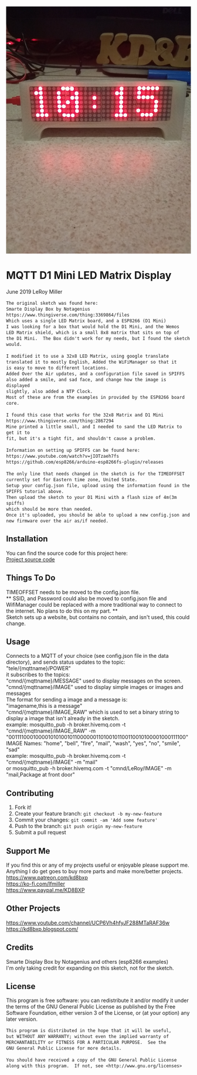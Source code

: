 ![MQTT D1 Mini LED Matrix Display](pictures/1.jpg)

# MQTT D1 Mini LED Matrix Display

June 2019 LeRoy Miller  

    The original sketch was found here:  
    Smarte Display Box by Notagenius  
    https://www.thingiverse.com/thing:3369864/files  
    Which uses a single LED Matrix board, and a ESP8266 (D1 Mini)  
    I was looking for a box that would hold the D1 Mini, and the Wemos  
    LED Matrix shield, which is a small 8x8 matrix that sits on top of  
    the D1 Mini.  The Box didn't work for my needs, but I found the sketch
    would.  
    
    I modified it to use a 32x8 LED Matrix, using google translate  
    translated it to mostly English, Added the WiFiManager so that it  
    is easy to move to different locations.  
    Added Over the Air updates, and a configuration file saved in SPIFFS  
    also added a smile, and sad face, and change how the image is displayed   
    slightly, also added a NTP Clock.   
    Most of these are from the examples in provided by the ESP8266 board core.  
    
    I found this case that works for the 32x8 Matrix and D1 Mini  
    https://www.thingiverse.com/thing:2867294  
    Mine printed a little small, and I needed to sand the LED Matrix to get it to  
    fit, but it's a tight fit, and shouldn't cause a problem.  
    
    Information on setting up SPIFFS can be found here:  
    https://www.youtube.com/watch?v=jIOTzaeh7fs  
    https://github.com/esp8266/arduino-esp8266fs-plugin/releases  
    
    The only line that needs changed in the sketch is for the TIMEOFFSET  
    currently set for Eastern time zone, United State.  
    Setup your config.json file, upload using the information found in the   
    SPIFFS tutorial above.  
    Then upload the sketch to your D1 Mini with a flash size of 4m(3m spiffs)  
    which should be more than needed.  
    Once it's uploaded, you should be able to upload a new config.json and   
    new firmware over the air as/if needed.  
    

## Installation

You can find the source code for this project here:  
[Project source code](https://github.com/automation-technology-club/Yet-Another-MQTT-Demo/tree/master)

## Things To Do

TIMEOFFSET needs to be moved to the config.json file.  
 ** SSID, and Password could also be moved to config.json file and WifiManager could be replaced with a more traditional way to connect to the internet. No plans to do this on my part. **  
Sketch sets up a website, but contains no contain, and isn't used, this could change.  

## Usage

Connects to a MQTT of your choice (see config.json file in the data directory),
and sends status updates to the topic:  
"tele/{mqttname}/POWER"  
it subscribes to the topics:  
"cmnd/{mqttname}/MESSAGE" used to display messages on the screen.
"cmnd/{mqttname}/IMAGE" used to display simple images or images and messages  
        The format for sending a image and a message is:  
            "imagename,this is a message"  
"cmnd/{mqttname}/IMAGE_RAW" which is used to set a binary string to display a image that isn't already in the sketch.  
    example: mosquitto_pub -h broker.hivemq.com -t "cmnd/{mqttname}/IMAGE_RAW" -m "0011110001000010101001011000000110100101100110010100001000111100"  
IMAGE Names:
"home", "bell", "fire", "mail", "wash", "yes", "no", "smile", "sad"  
    example: mosquitto_pub -h broker.hivemq.com -t "cmnd/{mqttname}/IMAGE" -m "mail"  
    or mosquitto_pub -h broker.hivemq.com -t "cmnd/LeRoy/IMAGE" -m "mail,Package at front door"  


## Contributing

1. Fork it!
2. Create your feature branch: `git checkout -b my-new-feature`
3. Commit your changes: `git commit -am 'Add some feature'`
4. Push to the branch: `git push origin my-new-feature`
5. Submit a pull request

## Support Me

If you find this or any of my projects useful or enjoyable please support me.  
Anything I do get goes to buy more parts and make more/better projects.  
https://www.patreon.com/kd8bxp  
https://ko-fi.com/lfmiller  
https://www.paypal.me/KD8BXP  

## Other Projects

https://www.youtube.com/channel/UCP6Vh4hfyJF288MTaRAF36w  
https://kd8bxp.blogspot.com/  


## Credits

Smarte Display Box by Notagenius and others (esp8266 examples)  
I'm only taking credit for expanding on this sketch, not for the sketch.  

## License

This program is free software: you can redistribute it and/or modify
    it under the terms of the GNU General Public License as published by
    the Free Software Foundation, either version 3 of the License, or
    (at your option) any later version.

    This program is distributed in the hope that it will be useful,
    but WITHOUT ANY WARRANTY; without even the implied warranty of
    MERCHANTABILITY or FITNESS FOR A PARTICULAR PURPOSE.  See the
    GNU General Public License for more details.

    You should have received a copy of the GNU General Public License
    along with this program.  If not, see <http://www.gnu.org/licenses>
